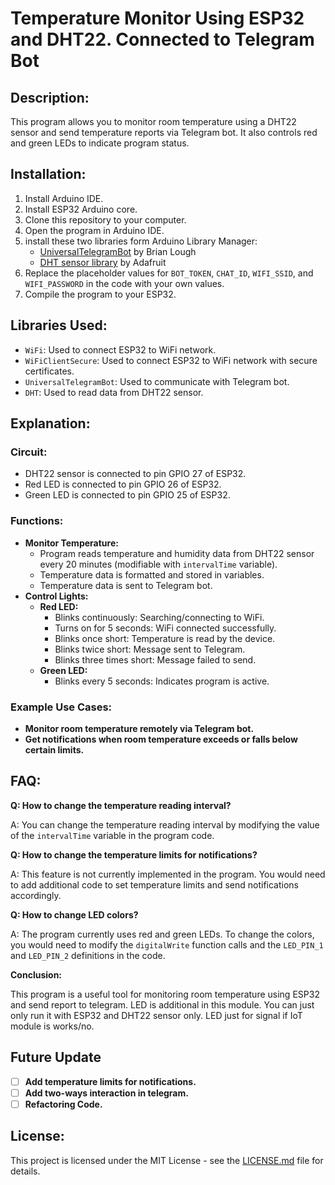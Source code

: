 # Temperature Monitor Using ESP32 and DHT22. Connected to Telegram Bot

## **Description:**

This program allows you to monitor room temperature using a DHT22 sensor and send temperature reports via Telegram bot. It also controls red and green LEDs to indicate program status.

## **Installation:**

1. Install Arduino IDE.
2. Install ESP32 Arduino core.
3. Clone this repository to your computer.
4. Open the program in Arduino IDE.
5. install these two libraries form Arduino Library Manager:
   - [UniversalTelegramBot](https://github.com/witnessmenow/Universal-Arduino-Telegram-Bot) by Brian Lough
   - [DHT sensor library](https://github.com/adafruit/DHT-sensor-library) by Adafruit
6. Replace the placeholder values for `BOT_TOKEN`, `CHAT_ID`, `WIFI_SSID`, and `WIFI_PASSWORD` in the code with your own values.
7. Compile the program to your ESP32.

## **Libraries Used:**

- `WiFi`: Used to connect ESP32 to WiFi network.
- `WiFiClientSecure`: Used to connect ESP32 to WiFi network with secure certificates.
- `UniversalTelegramBot`: Used to communicate with Telegram bot.
- `DHT`: Used to read data from DHT22 sensor.

## **Explanation:**

### **Circuit:**

- DHT22 sensor is connected to pin GPIO 27 of ESP32.
- Red LED is connected to pin GPIO 26 of ESP32.
- Green LED is connected to pin GPIO 25 of ESP32.

### **Functions:**

- **Monitor Temperature:**
  - Program reads temperature and humidity data from DHT22 sensor every 20 minutes (modifiable with `intervalTime` variable).
  - Temperature data is formatted and stored in variables.
  - Temperature data is sent to Telegram bot.
- **Control Lights:**
  - **Red LED:**
    - Blinks continuously: Searching/connecting to WiFi.
    - Turns on for 5 seconds: WiFi connected successfully.
    - Blinks once short: Temperature is read by the device.
    - Blinks twice short: Message sent to Telegram.
    - Blinks three times short: Message failed to send.
  - **Green LED:**
    - Blinks every 5 seconds: Indicates program is active.

### **Example Use Cases:**

- **Monitor room temperature remotely via Telegram bot.**
- **Get notifications when room temperature exceeds or falls below certain limits.**

## **FAQ:**

**Q: How to change the temperature reading interval?**

A: You can change the temperature reading interval by modifying the value of the `intervalTime` variable in the program code.

**Q: How to change the temperature limits for notifications?**

A: This feature is not currently implemented in the program. You would need to add additional code to set temperature limits and send notifications accordingly.

**Q: How to change LED colors?**

A: The program currently uses red and green LEDs. To change the colors, you would need to modify the `digitalWrite` function calls and the `LED_PIN_1` and `LED_PIN_2` definitions in the code.

**Conclusion:**

This program is a useful tool for monitoring room temperature using ESP32 and send report to telegram. LED is additional in this module. You can just only run it with ESP32 and DHT22 sensor only. LED just for signal if IoT module is works/no.

## Future Update

- [ ] **Add temperature limits for notifications.**
- [ ] **Add two-ways interaction in telegram.**
- [ ] **Refactoring Code.**

## **License:**

This project is licensed under the MIT License - see the [LICENSE.md](LICENSE.md) file for details.
